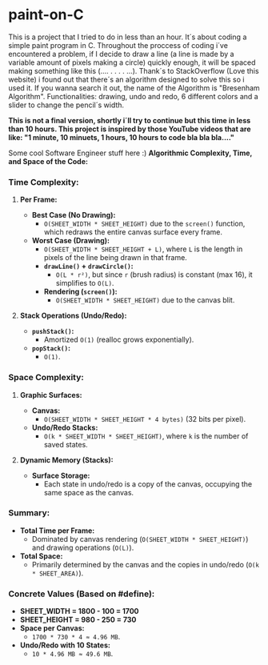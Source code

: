 # paint-on-C
This is a project that I tried to do in less than an hour.
It´s about coding a simple paint program in C.
Throughout the proccess of coding i´ve encountered a problem, if I decide to draw a line (a line is made by a variable amount of pixels making a circle) quickly enough, it will be spaced making something like this (....  .  . .  . ...).
Thank´s to StackOverflow (Love this website) i found out that there´s an algorithm designed to solve this so i used it. If you wanna search it out, the name of the Algorithm is "Bresenham Algorithm".
Functionalities: drawing, undo and redo, 6 different colors and a slider to change the pencil´s width.

**This is not a final version, shortly i´ll try to continue but this time in less than 10 hours. This project is inspired by those YouTube videos that are like: "1 minute, 10 minuets, 1 hours, 10 hours to code bla bla bla...."**


Some cool Software Engineer stuff here :)
**Algorithmic Complexity, Time, and Space of the Code:**

### **Time Complexity:**
1. **Per Frame:**
   - **Best Case (No Drawing):** 
     - `O(SHEET_WIDTH * SHEET_HEIGHT)` due to the `screen()` function, which redraws the entire canvas surface every frame.
   - **Worst Case (Drawing):**
     - `O(SHEET_WIDTH * SHEET_HEIGHT + L)`, where `L` is the length in pixels of the line being drawn in that frame.
     - **`drawLine()` + `drawCircle()`:** 
       - `O(L * r²)`, but since `r` (brush radius) is constant (max 16), it simplifies to `O(L)`.
     - **Rendering (`screen()`):** 
       - `O(SHEET_WIDTH * SHEET_HEIGHT)` due to the canvas blit.

2. **Stack Operations (Undo/Redo):**
   - **`pushStack()`:** 
     - Amortized `O(1)` (realloc grows exponentially).
   - **`popStack()`:** 
     - `O(1)`.

### **Space Complexity:**
1. **Graphic Surfaces:**
   - **Canvas:** 
     - `O(SHEET_WIDTH * SHEET_HEIGHT * 4 bytes)` (32 bits per pixel).
   - **Undo/Redo Stacks:** 
     - `O(k * SHEET_WIDTH * SHEET_HEIGHT)`, where `k` is the number of saved states.

2. **Dynamic Memory (Stacks):**
   - **Surface Storage:** 
     - Each state in undo/redo is a copy of the canvas, occupying the same space as the canvas.

### **Summary:**
- **Total Time per Frame:** 
  - Dominated by canvas rendering (`O(SHEET_WIDTH * SHEET_HEIGHT)`) and drawing operations (`O(L)`).
- **Total Space:** 
  - Primarily determined by the canvas and the copies in undo/redo (`O(k * SHEET_AREA)`).

### **Concrete Values (Based on #define):**
- **SHEET_WIDTH = 1800 - 100 = 1700**
- **SHEET_HEIGHT = 980 - 250 = 730**
- **Space per Canvas:** 
  - `1700 * 730 * 4 ≈ 4.96 MB`.
- **Undo/Redo with 10 States:** 
  - `10 * 4.96 MB ≈ 49.6 MB`.
